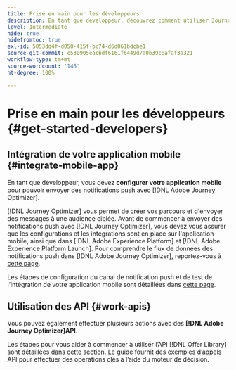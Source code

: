 ```yaml
---
title: Prise en main pour les développeurs
description: En tant que développeur, découvrez comment utiliser Journey Optimizer
level: Intermediate
hide: true
hidefromtoc: true
exl-id: 5053dd4f-d050-415f-bc74-d6d061bdcbe1
source-git-commit: c530905eacbdf6161f6449d7a0b39c8afaf3a321
workflow-type: tm+mt
source-wordcount: '146'
ht-degree: 100%

---
```


# Prise en main pour les développeurs {#get-started-developers}

## Intégration de votre application mobile {#integrate-mobile-app}

En tant que développeur, vous devez **configurer votre application mobile** pour pouvoir envoyer des notifications push avec [!DNL Adobe Journey Optimizer].

[!DNL Journey Optimizer] vous permet de créer vos parcours et d&#39;envoyer des messages à une audience ciblée. Avant de commencer à envoyer des notifications push avec [!DNL Journey Optimizer], vous devez vous assurer que les configurations et les intégrations sont en place sur l&#39;application mobile, ainsi que dans [!DNL Adobe Experience Platform] et [!DNL Adobe Experience Platform Launch]. Pour comprendre le flux de données des notifications push dans [!DNL Adobe Journey Optimizer], reportez-vous à [cette page](../../configuration/push-gs.md).

Les étapes de configuration du canal de notification push et de test de l’intégration de votre application mobile sont détaillées dans [cette page](../../configuration/push-configuration.md).

## Utilisation des API {#work-apis}

Vous pouvez également effectuer plusieurs actions avec des **[!DNL Adobe Journey Optimizer]API**.

Les étapes pour vous aider à commencer à utiliser l’API [!DNL Offer Library] sont détaillées [dans cette section](../../offers/api-reference/getting-started.md). Le guide fournit des exemples d’appels API pour effectuer des opérations clés à l’aide du moteur de décision.
